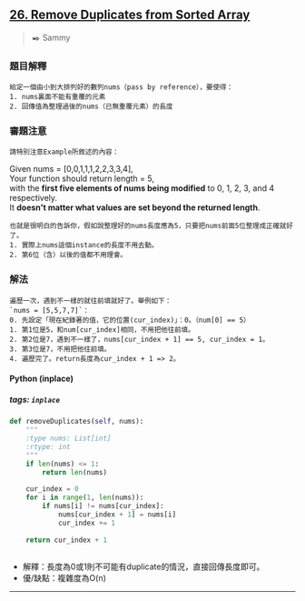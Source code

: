 ## [26. Remove Duplicates from Sorted Array](https://leetcode.com/problems/remove-duplicates-from-sorted-array/)
> :black_nib: Sammy
### 題目解釋
    給定一個由小到大排列好的數列nums（pass by reference），要使得：
    1. nums裏面不能有重覆的元素
    2. 回傳值為整理過後的nums（已無重覆元素）的長度
### 審題注意
    請特別注意Example所敘述的內容：

Given nums = [0,0,1,1,1,2,2,3,3,4],  
Your function should return length = 5,  
with the **first five elements of nums being modified** to 0, 1, 2, 3, and 4 respectively.  
It **doesn't matter what values are set beyond the returned length**.  

    也就是很明白的告訴你，假如說整理好的nums長度應為5，只要把nums前面5位整理成正確就好了。
    1. 實際上nums這個instance的長度不用去動。
    2. 第6位（含）以後的值都不用理會。
### 解法
    遍歷一次，遇到不一樣的就往前填就好了。舉例如下：
    `nums = [5,5,7,7]`：
    0. 先設定「現在紀錄著的值，它的位置(cur_index)」：0。（num[0] == 5）
    1. 第1位是5，和num[cur_index]相同，不用把他往前填。
    2. 第2位是7，遇到不一樣了，nums[cur_index + 1] == 5, cur_index = 1。
    3. 第3位是7，不用把他往前填。
    4. 遍歷完了。return長度為cur_index + 1 => 2。
#### Python (inplace)
##### tags: `inplace`
```python
def removeDuplicates(self, nums):
    """
    :type nums: List[int]
    :rtype: int
    """
    if len(nums) <= 1:
        return len(nums)
    
    cur_index = 0
    for i in range(1, len(nums)):
        if nums[i] != nums[cur_index]:
            nums[cur_index + 1] = nums[i]
            cur_index += 1
    
    return cur_index + 1
                
```
- 解釋：長度為0或1則不可能有duplicate的情況，直接回傳長度即可。
- 優/缺點：複雜度為O(n)
---
